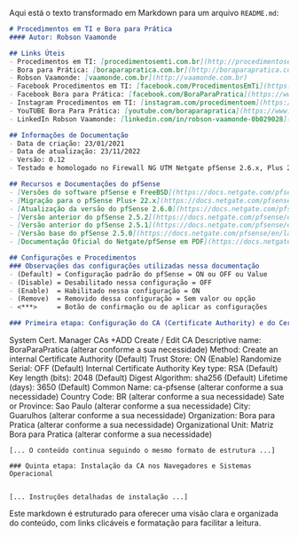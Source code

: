 Aqui está o texto transformado em Markdown para um arquivo `README.md`:

```markdown
# Procedimentos em TI e Bora para Prática
#### Autor: Robson Vaamonde

## Links Úteis
- Procedimentos em TI: [procedimentosemti.com.br](http://procedimentosemti.com.br)
- Bora para Prática: [boraparapratica.com.br](http://boraparapratica.com.br)
- Robson Vaamonde: [vaamonde.com.br](http://vaamonde.com.br)
- Facebook Procedimentos em TI: [facebook.com/ProcedimentosEmTi](https://www.facebook.com/ProcedimentosEmTi)
- Facebook Bora para Prática: [facebook.com/BoraParaPratica](https://www.facebook.com/BoraParaPratica)
- Instagram Procedimentos em TI: [instagram.com/procedimentoem](https://www.instagram.com/procedimentoem)
- YouTUBE Bora Para Prática: [youtube.com/boraparapratica](https://www.youtube.com/boraparapratica)
- LinkedIn Robson Vaamonde: [linkedin.com/in/robson-vaamonde-0b029028](https://www.linkedin.com/in/robson-vaamonde-0b029028/)

## Informações de Documentação
- Data de criação: 23/01/2021
- Data de atualização: 23/11/2022
- Versão: 0.12
- Testado e homologado no Firewall NG UTM Netgate pfSense 2.6.x, Plus 22.x e 23.x

## Recursos e Documentações do pfSense
- [Versões do software pfSense e FreeBSD](https://docs.netgate.com/pfsense/en/latest/releases/versions.html#x)
- [Migração para o pfSense Plus+ 22.x](https://docs.netgate.com/pfsense/en/latest/install/migrate-to-plus.html)
- [Atualização da versão do pfSense 2.6.0](https://docs.netgate.com/pfsense/en/latest/releases/22-01_2-6-0.html)
- [Versão anterior do pfSense 2.5.2](https://docs.netgate.com/pfsense/en/latest/releases/2-5-2.html)
- [Versão anterior do pfSense 2.5.1](https://docs.netgate.com/pfsense/en/latest/releases/21-02-2_2-5-1.html)
- [Versão base do pfSense 2.5.0](https://docs.netgate.com/pfsense/en/latest/releases/2-5-0.html)
- [Documentação Oficial do Netgate/pfSense em PDF](https://docs.netgate.com/manuals/pfsense/en/latest/the-pfsense-documentation.pdf)

## Configurações e Procedimentos
### Observações das configurações utilizadas nessa documentação
- (Default) = Configuração padrão do pfSense = ON ou OFF ou Value
- (Disable) = Desabilitado nessa configuração = OFF
- (Enable)  = Habilitado nessa configuração = ON
- (Remove)  = Removido dessa configuração = Sem valor ou opção
- <***>     = Botão de confirmação ou de aplicar as configurações

### Primeira etapa: Configuração do CA (Certificate Authority) e do Certificado SSL do pfSense
```
System
    Cert. Manager
        CAs
            +ADD
                Create / Edit CA
                    Descriptive name: BoraParaPratica (alterar conforme a sua necessidade)
                    Method: Create an internal Certificate Authority (Default)
                    Trust Store: ON (Enable)
                    Randomize Serial: OFF (Default)
                Internal Certificate Authority
                    Key type: RSA (Default)
                    Key length (bits): 2048 (Default)
                    Digest Algorithm: sha256 (Default)
                    Lifetime (days): 3650 (Default)
                    Common Name: ca-pfsense (alterar conforme a sua necessidade)
                    Country Code: BR (alterar conforme a sua necessidade)
                    Sate or Province: Sao Paulo (alterar conforme a sua necessidade)
                    City: Guarulhos (alterar conforme a sua necessidade)
                    Organization: Bora para Pratica (alterar conforme a sua necessidade)
                    Organizational Unit: Matriz Bora para Pratica (alterar conforme a sua necessidade)
            <Save>
```
[... O conteúdo continua seguindo o mesmo formato de estrutura ...]

### Quinta etapa: Instalação da CA nos Navegadores e Sistemas Operacional


[... Instruções detalhadas de instalação ...]
```

Este markdown é estruturado para oferecer uma visão clara e organizada do conteúdo, com links clicáveis e formatação para facilitar a leitura.
